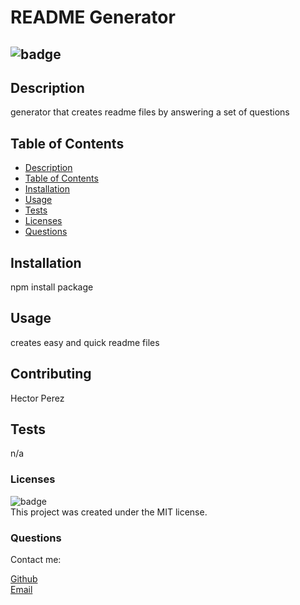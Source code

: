 # README Generator

       
        
##          ![badge](https://img.shields.io/badge/license-MIT-brightgreen)



## Description
generator that creates readme files by answering a set of questions
        
## Table of Contents
* [Description](#Description) <br>
* [Table of Contents](#Table-of-Contents) <br>
* [Installation](#Installation) <br>
* [Usage](#Usage) <br>
* [Tests](#Tests) <br>
* [Licenses](#Licenses) <br>
* [Questions](#Questions) 

## Installation
npm install package

## Usage
creates easy and quick readme files

## Contributing
Hector Perez

## Tests
n/a

### Licenses
![badge](https://img.shields.io/badge/license-MIT-brightgreen) <br>
This project was created under the MIT license.

### Questions
Contact me:

[Github](https://www.github.com/hpere102) <br>
[Email](mailto:hpere102@fiu.edu)
        
        
        